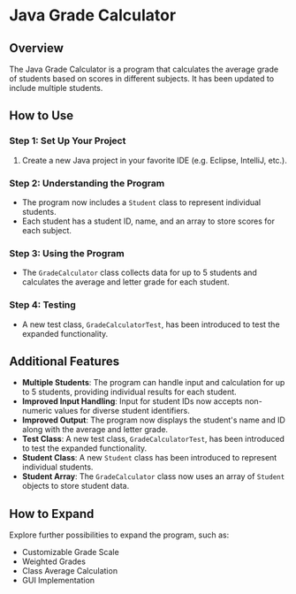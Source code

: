 # Java Grade Calculator

## Overview

The Java Grade Calculator is a program that calculates the average grade of students based on scores in different subjects. It has been updated to include multiple students.

## How to Use

### Step 1: Set Up Your Project

1. Create a new Java project in your favorite IDE (e.g. Eclipse, IntelliJ, etc.).

### Step 2: Understanding the Program

- The program now includes a `Student` class to represent individual students.
- Each student has a student ID, name, and an array to store scores for each subject.

### Step 3: Using the Program

- The `GradeCalculator` class collects data for up to 5 students and calculates the average and letter grade for each student.

### Step 4: Testing

- A new test class, `GradeCalculatorTest`, has been introduced to test the expanded functionality.

## Additional Features

- **Multiple Students**: The program can handle input and calculation for up to 5 students, providing individual results for each student.
- **Improved Input Handling**: Input for student IDs now accepts non-numeric values for diverse student identifiers.
- **Improved Output**: The program now displays the student's name and ID along with the average and letter grade.
- **Test Class**: A new test class, `GradeCalculatorTest`, has been introduced to test the expanded functionality.
- **Student Class**: A new `Student` class has been introduced to represent individual students.
- **Student Array**: The `GradeCalculator` class now uses an array of `Student` objects to store student data.

## How to Expand

Explore further possibilities to expand the program, such as:

- Customizable Grade Scale
- Weighted Grades
- Class Average Calculation
- GUI Implementation


